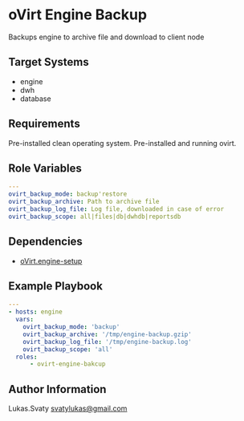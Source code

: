oVirt Engine Backup
===================

Backups engine to archive file and download to client node

Target Systems
--------------

* engine
* dwh
* database

Requirements
------------

Pre-installed clean operating system.
Pre-installed and running ovirt.


Role Variables
--------------

```yaml
---
ovirt_backup_mode: backup'restore
ovirt_backup_archive: Path to archive file
ovirt_backup_log_file: Log file, downloaded in case of error
ovirt_backup_scope: all|files|db|dwhdb|reportsdb
```

Dependencies
------------

* [oVirt.engine-setup](https://galaxy.ansible.com/oVirt/engine-setup/)

Example Playbook
----------------

```yaml
---
- hosts: engine
  vars:
    ovirt_backup_mode: 'backup'
    ovirt_backup_archive: '/tmp/engine-backup.gzip'
    ovirt_backup_log_file: '/tmp/engine-backup.log'
    ovirt_backup_scope: 'all'
  roles:
      - ovirt-engine-bakcup
```

Author Information
------------------

Lukas.Svaty
svatylukas@gmail.com

